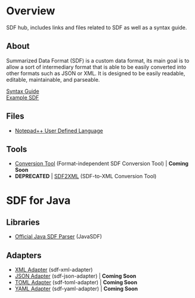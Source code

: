 # Overview
SDF hub, includes links and files related to SDF as well as a syntax guide.

## About
Summarized Data Format (SDF) is a custom data format, its main goal is to allow a sort of intermediary format that is able to be easily converted into other formats such as JSON or XML. It is designed to be easily readable, editable, maintainable, and parseable.

[Syntax Guide](https://github.com/Maowcraft/SDF/blob/master/SYNTAX.md)<br>
[Example SDF](https://github.com/Maowcraft/SDF/blob/master/Example.sdf)

## Files
* [Notepad++ User Defined Language](https://github.com/Maowcraft/SDF/blob/master/npp-udl/SDF.xml)

## Tools
* [Conversion Tool](#) (Format-independent SDF Conversion Tool) | **Coming Soon**
* **DEPRECATED** | [SDF2XML](https://github.com/Maowcraft/SDF2XML) (SDF-to-XML Conversion Tool)

# SDF for Java

## Libraries
* [Official Java SDF Parser](https://github.com/Maowcraft/JavaSDF) (JavaSDF)

## Adapters
* [XML Adapter](https://github.com/Maowcraft/sdf-xml-adapter) (sdf-xml-adapter)
* [JSON Adapter](#) (sdf-json-adapter) | **Coming Soon**
* [TOML Adapter](#) (sdf-toml-adapter) | **Coming Soon**
* [YAML Adapter](#) (sdf-yaml-adapter) | **Coming Soon**
